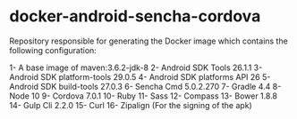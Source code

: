 # docker-android-sencha-cordova

Repository responsible for generating the Docker image which contains the following configuration:

1- A base image of maven:3.6.2-jdk-8
2- Android SDK Tools 26.1.1
3- Android SDK platform-tools 29.0.5
4- Android SDK platforms API 26
5- Android SDK build-tools 27.0.3
6- Sencha Cmd 5.0.2.270
7- Gradle 4.4
8- Node 10
9- Cordova 7.0.1
10- Ruby
11- Sass
12- Compass
13- Bower 1.8.8
14- Gulp Cli 2.2.0
15- Curl
16- Zipalign (For the signing of the apk)